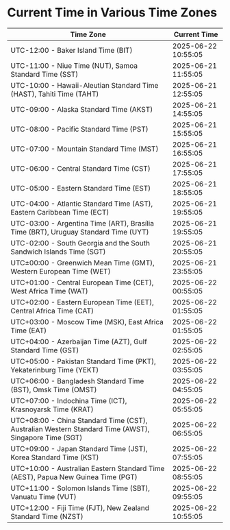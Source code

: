 # Current Time in Various Time Zones

| Time Zone | Current Time |
|-----------|--------------|
| UTC-12:00 - Baker Island Time (BIT) | 2025-06-22 10:55:05 |
| UTC-11:00 - Niue Time (NUT), Samoa Standard Time (SST) | 2025-06-21 11:55:05 |
| UTC-10:00 - Hawaii-Aleutian Standard Time (HAST), Tahiti Time (TAHT) | 2025-06-21 12:55:05 |
| UTC-09:00 - Alaska Standard Time (AKST) | 2025-06-21 14:55:05 |
| UTC-08:00 - Pacific Standard Time (PST) | 2025-06-21 15:55:05 |
| UTC-07:00 - Mountain Standard Time (MST) | 2025-06-21 16:55:05 |
| UTC-06:00 - Central Standard Time (CST) | 2025-06-21 17:55:05 |
| UTC-05:00 - Eastern Standard Time (EST) | 2025-06-21 18:55:05 |
| UTC-04:00 - Atlantic Standard Time (AST), Eastern Caribbean Time (ECT) | 2025-06-21 19:55:05 |
| UTC-03:00 - Argentina Time (ART), Brasília Time (BRT), Uruguay Standard Time (UYT) | 2025-06-21 19:55:05 |
| UTC-02:00 - South Georgia and the South Sandwich Islands Time (SGT) | 2025-06-21 20:55:05 |
| UTC±00:00 - Greenwich Mean Time (GMT), Western European Time (WET) | 2025-06-21 23:55:05 |
| UTC+01:00 - Central European Time (CET), West Africa Time (WAT) | 2025-06-22 00:55:05 |
| UTC+02:00 - Eastern European Time (EET), Central Africa Time (CAT) | 2025-06-22 01:55:05 |
| UTC+03:00 - Moscow Time (MSK), East Africa Time (EAT) | 2025-06-22 01:55:05 |
| UTC+04:00 - Azerbaijan Time (AZT), Gulf Standard Time (GST) | 2025-06-22 02:55:05 |
| UTC+05:00 - Pakistan Standard Time (PKT), Yekaterinburg Time (YEKT) | 2025-06-22 03:55:05 |
| UTC+06:00 - Bangladesh Standard Time (BST), Omsk Time (OMST) | 2025-06-22 04:55:05 |
| UTC+07:00 - Indochina Time (ICT), Krasnoyarsk Time (KRAT) | 2025-06-22 05:55:05 |
| UTC+08:00 - China Standard Time (CST), Australian Western Standard Time (AWST), Singapore Time (SGT) | 2025-06-22 06:55:05 |
| UTC+09:00 - Japan Standard Time (JST), Korea Standard Time (KST) | 2025-06-22 07:55:05 |
| UTC+10:00 - Australian Eastern Standard Time (AEST), Papua New Guinea Time (PGT) | 2025-06-22 08:55:05 |
| UTC+11:00 - Solomon Islands Time (SBT), Vanuatu Time (VUT) | 2025-06-22 09:55:05 |
| UTC+12:00 - Fiji Time (FJT), New Zealand Standard Time (NZST) | 2025-06-22 10:55:05 |
